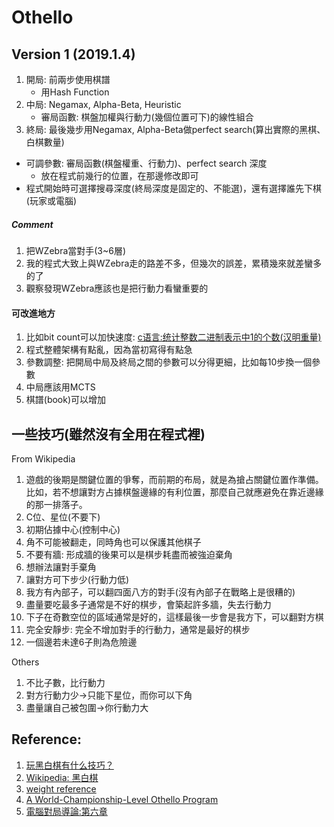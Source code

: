 # Othello

## Version 1 (2019.1.4)
1. 開局: 前兩步使用棋譜
    * 用Hash Function
2. 中局: Negamax, Alpha-Beta, Heuristic
      * 審局函數: 棋盤加權與行動力(幾個位置可下)的線性組合
3. 終局: 最後幾步用Negamax, Alpha-Beta做perfect search(算出實際的黑棋、白棋數量)  

* 可調參數: 審局函數(棋盤權重、行動力)、perfect search 深度
   * 放在程式前幾行的位置，在那邊修改即可
* 程式開始時可選擇搜尋深度(終局深度是固定的、不能選)，還有選擇誰先下棋(玩家或電腦)

##### Comment
1. 把WZebra當對手(3~6層)
2. 我的程式大致上與WZebra走的路差不多，但幾次的誤差，累積幾來就差蠻多的了
3. 觀察發現WZebra應該也是把行動力看蠻重要的

#### 可改進地方
1. 比如bit count可以加快速度: [c语言:统计整数二进制表示中1的个数(汉明重量)](https://blog.csdn.net/hitwhylz/article/details/10122617)
2. 程式整體架構有點亂，因為當初寫得有點急
3. 參數調整: 把開局中局及終局之間的參數可以分得更細，比如每10步換一個參數
4. 中局應該用MCTS
5. 棋譜(book)可以增加

## 一些技巧(雖然沒有全用在程式裡)
From Wikipedia  
1. 遊戲的後期是關鍵位置的爭奪，而前期的布局，就是為搶占關鍵位置作準備。比如，若不想讓對方占據棋盤邊緣的有利位置，那麼自己就應避免在靠近邊緣的那一排落子。
2. C位、星位(不要下)
3. 初期佔據中心(控制中心)
4. 角不可能被翻走，同時角也可以保護其他棋子
5. 不要有牆: 形成牆的後果可以是棋步耗盡而被強迫棄角
6. 想辦法讓對手棄角
7. 讓對方可下步少(行動力低)
8. 我方有內部子，可以翻四面八方的對手(沒有內部子在戰略上是很糟的)
9. 盡量要吃最多子通常是不好的棋步，會築起許多牆，失去行動力
10. 下子在奇數空位的區域通常是好的，這樣最後一步會是我方下，可以翻對方棋
11. 完全安靜步: 完全不增加對手的行動力，通常是最好的棋步
12. 一個邊若未達6子則為危險邊

Others  
1. 不比子數，比行動力
2. 對方行動力少->只能下星位，而你可以下角
3. 盡量讓自己被包圍->你行動力大

## Reference:
1. [玩黑白棋有什么技巧？](https://www.zhihu.com/question/25271618)
2. [Wikipedia: 黑白棋](https://zh.wikipedia.org/wiki/%E9%BB%91%E7%99%BD%E6%A3%8B)
2. [weight reference](https://my.vanderbilt.edu/cs260/files/2012/08/Othello.c1.txt)
4. [A World-Championship-Level Othello Program](https://apps.dtic.mil/dtic/tr/fulltext/u2/a106560.pdf)
5. [電腦對局導論:第六章](https://www.govbooks.com.tw/books/113537)
